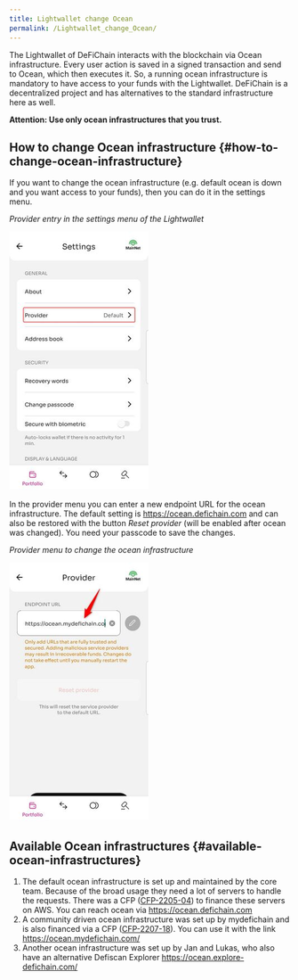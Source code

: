 ```yaml
---
title: Lightwallet change Ocean
permalink: /Lightwallet_change_Ocean/
---
```


The Lightwallet of DeFiChain interacts with the blockchain via Ocean infrastructure. Every user action is saved in a signed transaction and send to Ocean, which then executes it. So, a running ocean infrastructure is mandatory to have access to your funds with the Lightwallet. DeFiChain is a decentralized project and has alternatives to the standard infrastructure here as well.

**Attention: Use only ocean infrastructures that you trust.**

## How to change Ocean infrastructure {#how-to-change-ocean-infrastructure}

If you want to change the ocean infrastructure (e.g. default ocean is down and you want access to your funds), then you can do it in the settings menu.

*Provider entry in the settings menu of the Lightwallet*

![Provider entry in the settings menu of the Lightwallet](./../media/Lightwallet_settings_Provider.jpg)

In the provider menu you can enter a new endpoint URL for the ocean infrastructure. The default setting is <https://ocean.defichain.com> and can also be restored with the button *Reset provider* (will be enabled after ocean was changed). You need your passcode to save the changes.

*Provider menu to change the ocean infrastructure*

![Provider menu to change the ocean infrastructure](./../media/Lightwallet_provider_menu.jpg)

## Available Ocean infrastructures {#available-ocean-infrastructures}

1.  The default ocean infrastructure is set up and maintained by the core team. Because of the broad usage they need a lot of servers to handle the requests. There was a CFP ([CFP-2205-04](https://github.com/DeFiCh/dfips/issues/147)) to finance these servers on AWS. You can reach ocean via <https://ocean.defichain.com>
2.  A community driven ocean infrastructure was set up by mydefichain and is also financed via a CFP ([CFP-2207-18](https://github.com/DeFiCh/dfips/issues/187)). You can use it with the link <https://ocean.mydefichain.com/>
3.  Another ocean infrastructure was set up by Jan and Lukas, who also have an alternative Defiscan Explorer <https://ocean.explore-defichain.com/>
